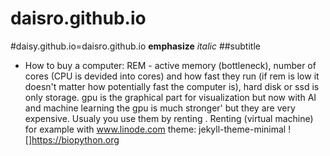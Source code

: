# daisro.github.io
#daisy.github.io=daisro.github.io
**emphasize** _italic_ 
##subtitle
- How to buy a computer: REM - active memory (bottleneck), number of cores (CPU is devided into cores) and how fast they run (if rem is low it doesn't matter how potentially fast the computer is), hard disk or ssd is only storage. gpu is the graphical part for visualization but now with AI and machine learning the gpu is much stronger' but they are very expensive. Usualy you use them by renting . Renting (virtual machine) for example with www.linode.com 
theme: jekyll-theme-minimal
![]https://biopython.org
